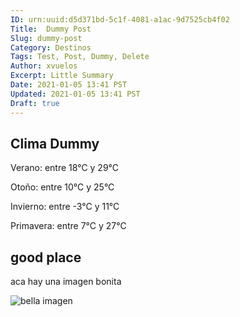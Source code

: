 ```yaml
---
ID: urn:uuid:d5d371bd-5c1f-4081-a1ac-9d7525cb4f02
Title:  Dummy Post
Slug: dummy-post
Category: Destinos
Tags: Test, Post, Dummy, Delete
Author: xvuelos
Excerpt: Little Summary
Date: 2021-01-05 13:41 PST
Updated: 2021-01-05 13:41 PST
Draft: true
---
```


## Clima Dummy
Verano: entre 18°C y 29°C

Otoño: entre 10°C y 25°C

Invierno: entre -3°C y 11°C

Primavera: entre 7°C y 27°C

## good place

aca hay una imagen bonita

![bella imagen](https://images.unsplash.com/photo-1609772723429-11cb4a3b9dc8?w=640 "Logo Title Text 1")

